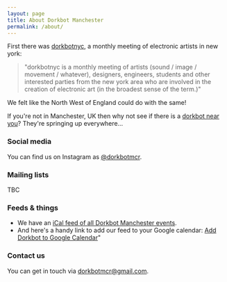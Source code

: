 ```yaml
---
layout: page
title: About Dorkbot Manchester
permalink: /about/
---
```

First there was [dorkbotnyc](http://dorkbot.org/dorkbotnyc/about.shtml), a monthly meeting of electronic artists in new york:

> "dorkbotnyc is a monthly meeting of artists (sound / image / movement / whatever), designers, engineers, students and other interested parties from the new york area who are involved in the creation of electronic art (in the broadest sense of the term.)"

We felt like the North West of England could do with the same! 

If you're not in Manchester, UK then why not see if there is a [dorkbot near you](http://dorkbot.org)?  They're springing up everywhere...

### Social media

You can find us on Instagram as [@dorkbotmcr](https://instagram.com/dorkbotmcr).

### Mailing lists
TBC


### Feeds & things
* We have an [iCal feed of all Dorkbot Manchester events](/feeds/icalender).
* And here's a handy link to add our feed to your Google calendar: [Add Dorkbot to Google Calendar](https://www.google.com/calendar/render?cid=p14dgfdbno1gl9dm9l0v51ftnbu8c95o@import.calendar.google.com)"

### Contact us
You can get in touch via [dorkbotmcr@gmail.com](mailto:dorkbotmcr@gmail.com).

